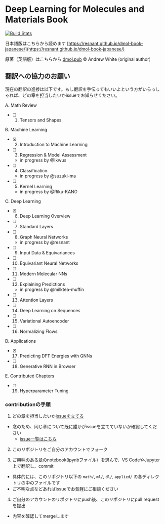 # Deep Learning for Molecules and Materials Book

[![Build Stats](https://github.com/whitead/dmol-book/workflows/deploy-book/badge.svg)](https://github.com/whitead/dmol-book/actions)

日本語版はこちらから読めます [https://resnant.github.io/dmol-book-japanese/](https://resnant.github.io/dmol-book-japanese/)

原著（英語版）はこちらから [dmol.pub](https://dmol.pub)
&copy; Andrew White (original author)


## 翻訳への協力のお願い

現在の翻訳の進捗は以下です。もし翻訳を手伝ってもいいよという方がいらっしゃれば、どの章を担当したいかissueでお知らせください。

A. Math Review

- [ ] 1. Tensors and Shapes

B. Machine Learning

- [x] 2. Introduction to Machine Learning
- [ ] 3. Regression & Model Assessment
  - in progress by @Ikwus
- [ ] 4. Classification
  - in progress by @suzuki-ma
- [ ] 5. Kernel Learning
  - in progress by @Riku-KANO

C. Deep Learning

- [x] 6. Deep Learning Overview
- [ ] 7. Standard Layers
- [ ] 8. Graph Neural Networks
  - in progress by @resnant
- [ ] 9. Input Data & Equivariances
- [ ] 10. Equivariant Neural Networks
- [ ] 11. Modern Molecular NNs
- [ ] 12. Explaining Predictions
  - in progress by @milktea-muffin
- [ ] 13. Attention Layers
- [ ] 14. Deep Learning on Sequences
- [ ] 15. Variational Autoencoder
- [ ] 16. Normalizing Flows

D. Applications

- [x] 17. Predicting DFT Energies with GNNs
- [ ] 18. Generative RNN in Browser

E. Contributed Chapters

- [ ] 19. Hyperparameter Tuning

### contributionの手順

1. どの章を担当したいか[issueを立てる](https://github.com/resnant/dmol-book-japanese/issues/new/choose)

- 念のため、同じ章について既に誰かがissueを立てていないか確認してください
  - [issue一覧はこちら](https://github.com/resnant/dmol-book-japanese/issues)

2. このリポジトリをご自分のアカウントでフォーク

3. ご興味のある章のnotebook(ipynbファイル）を選んで、VS CodeやJupyter上で翻訳し、commit

- 具体的には、このリポジトリ以下の `math/`, `ml/`, `dl/`, `applied/` の各ディレクトリの中のファイルです
- ご不明な点などあればissueでお気軽にご相談ください

4. ご自分のアカウントのリポジトリにpush後、このリポジトリにpull requestを提出

- 内容を確認してmergeします
